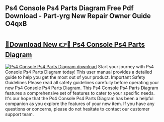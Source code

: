 ## Ps4 Console Ps4 Parts Diagram Free Pdf Download - Part-yrg New Repair Owner Guide O4qxB

# <h2><a href="http://dfqc3a.blite.top/?on=Ps4+Console+Ps4+Parts+Diagram">🔗Download New 👉🔴 Ps4 Console Ps4 Parts Diagram</a></h2>

[![Ps4 Console Ps4 Parts Diagram download](https://i.imgur.com/lujVjoI.png)](http://dfqc3a.blite.top/?on=Ps4+Console+Ps4+Parts+Diagram)
Start your journey with Ps4 Console Ps4 Parts Diagram today! This user manual provides a detailed guide to help you get the most out of your product. Important Safety Guidelines Please read all safety guidelines carefully before operating your new Ps4 Console Ps4 Parts Diagram. This Ps4 Console Ps4 Parts Diagram features a comprehensive set of features to cater to your specific needs. It's our hope that the Ps4 Console Ps4 Parts Diagram has been a helpful companion as you explore the features of your new item. If you have any questions or concerns, please do not hesitate to contact our customer support team.
